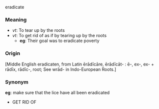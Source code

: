 eradicate
### Meaning
+ _vt_: To tear up by the roots
+ _vt_: To get rid of as if by tearing up by the roots
	+ __eg__: Their goal was to eradicate poverty

### Origin

[Middle English eradicaten, from Latin ērādīcāre, ērādīcāt- : ē-, ex-, ex- + rādīx, rādīc-, root; See wrād- in Indo-European Roots.]

### Synonym

__eg__: make sure that the lice have all been eradicated

+ GET RID OF


